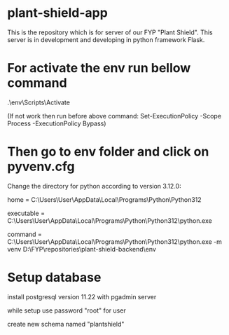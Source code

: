 # plant-shield-app
This is the repository which is for server of our FYP "Plant Shield". This server is in development and developing in python framework Flask.


# For activate the env run bellow command

.\env\Scripts\Activate

(If not work then run before above command: Set-ExecutionPolicy -Scope Process -ExecutionPolicy Bypass)

# Then go to env folder and click on pyvenv.cfg
Change the directory for python according to version 3.12.0:

home = C:\Users\User\AppData\Local\Programs\Python\Python312

executable = C:\Users\User\AppData\Local\Programs\Python\Python312\python.exe

command = C:\Users\User\AppData\Local\Programs\Python\Python312\python.exe -m venv D:\FYP\repositories\plant-shield-backend\env


# Setup database

install postgresql version 11.22 with pgadmin server

while setup use password "root" for user

create new schema named "plantshield"